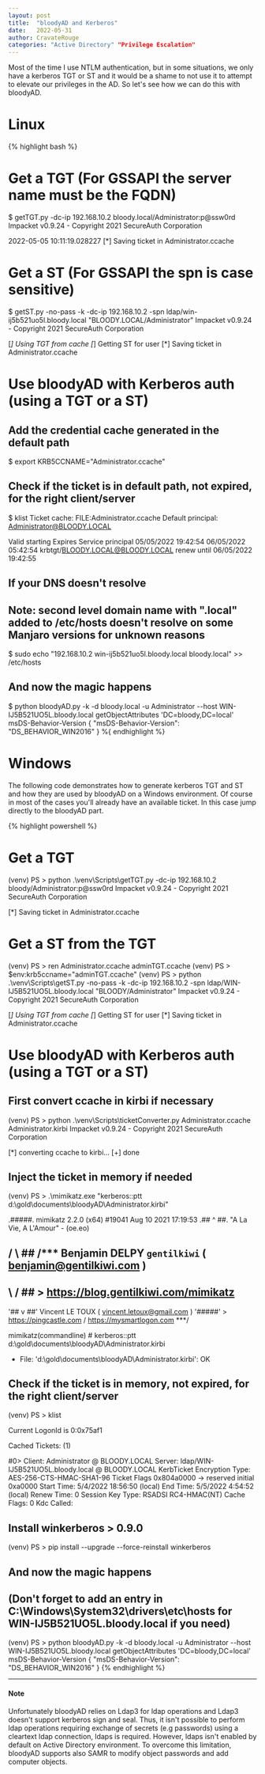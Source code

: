 ```yaml
---
layout: post
title:  "bloodyAD and Kerberos"
date:   2022-05-31
author: CravateRouge
categories: "Active Directory" "Privilege Escalation"
---
```


Most of the time I use NTLM authentication, but in some situations, we only have a kerberos TGT or ST and it would be a shame to not use it to attempt to elevate our privileges in the AD. So let's see how we can do this with bloodyAD.

# Linux

{% highlight bash %}
# Get a TGT (For GSSAPI the server name must be the FQDN)
$ getTGT.py -dc-ip 192.168.10.2 bloody.local/Administrator:p@ssw0rd
Impacket v0.9.24 - Copyright 2021 SecureAuth Corporation

2022-05-05 10:11:19.028227
[*] Saving ticket in Administrator.ccache

# Get a ST (For GSSAPI the spn is case sensitive)
$ getST.py -no-pass -k -dc-ip 192.168.10.2 -spn ldap/win-ij5b521uo5l.bloody.local "BLOODY.LOCAL/Administrator"
Impacket v0.9.24 - Copyright 2021 SecureAuth Corporation

[*] Using TGT from cache
[*] Getting ST for user
[*] Saving ticket in Administrator.ccache

# Use bloodyAD with Kerberos auth (using a TGT or a ST)
## Add the credential cache generated in the default path
$ export KRB5CCNAME="Administrator.ccache"

## Check if the ticket is in default path, not expired, for the right client/server
$ klist
Ticket cache: FILE:Administrator.ccache
Default principal: Administrator@BLOODY.LOCAL

Valid starting       Expires              Service principal
05/05/2022 19:42:54  06/05/2022 05:42:54  krbtgt/BLOODY.LOCAL@BLOODY.LOCAL
	renew until 06/05/2022 19:42:55

## If your DNS doesn't resolve
## Note: second level domain name with ".local" added to /etc/hosts doesn't resolve on some Manjaro versions for unknown reasons
$ sudo echo "192.168.10.2 win-ij5b521uo5l.bloody.local bloody.local" >> /etc/hosts

## And now the magic happens
$ python bloodyAD.py -k -d bloody.local -u Administrator --host WIN-IJ5B521UO5L.bloody.local getObjectAttributes  'DC=bloody,DC=local' msDS-Behavior-Version
\{
    "msDS-Behavior-Version": "DS_BEHAVIOR_WIN2016"
\}
%{ endhighlight %}

# Windows
The following code demonstrates how to generate kerberos TGT and ST and how they are used by bloodyAD on a Windows environment. Of course in most of the cases you'll already have an available ticket. In this case jump directly to the bloodyAD part.

{% highlight powershell %}
# Get a TGT
(venv) PS > python .\venv\Scripts\getTGT.py -dc-ip 192.168.10.2 bloody/Administrator:p@ssw0rd
Impacket v0.9.24 - Copyright 2021 SecureAuth Corporation

[*] Saving ticket in Administrator.ccache

# Get a ST from the TGT
(venv) PS > ren Administrator.ccache adminTGT.ccache
(venv) PS > $env:krb5ccname="adminTGT.ccache"
(venv) PS > python .\venv\Scripts\getST.py -no-pass -k -dc-ip 192.168.10.2 -spn ldap/WIN-IJ5B521UO5L.bloody.local "BLOODY/Administrator" 
Impacket v0.9.24 - Copyright 2021 SecureAuth Corporation

[*] Using TGT from cache
[*] Getting ST for user
[*] Saving ticket in Administrator.ccache

# Use bloodyAD with Kerberos auth (using a TGT or a ST)
## First convert ccache in kirbi if necessary
(venv) PS > python .\venv\Scripts\ticketConverter.py Administrator.ccache Administrator.kirbi
Impacket v0.9.24 - Copyright 2021 SecureAuth Corporation

[*] converting ccache to kirbi...
[+] done

## Inject the ticket in memory if needed
(venv) PS > .\mimikatz.exe "kerberos::ptt d:\gold\documents\bloodyAD\Administrator.kirbi"

  .#####.   mimikatz 2.2.0 (x64) #19041 Aug 10 2021 17:19:53
 .## ^ ##.  "A La Vie, A L'Amour" - (oe.eo)
 ## / \ ##  /*** Benjamin DELPY `gentilkiwi` ( benjamin@gentilkiwi.com )
 ## \ / ##       > https://blog.gentilkiwi.com/mimikatz
 '## v ##'       Vincent LE TOUX             ( vincent.letoux@gmail.com )
  '#####'        > https://pingcastle.com / https://mysmartlogon.com ***/

mimikatz(commandline) # kerberos::ptt d:\gold\documents\bloodyAD\Administrator.kirbi

* File: 'd:\gold\documents\bloodyAD\Administrator.kirbi': OK

## Check if the ticket is in memory, not expired, for the right client/server
(venv) PS > klist

Current LogonId is 0:0x75af1

Cached Tickets: (1)

#0>     Client: Administrator @ BLOODY.LOCAL
        Server: ldap/WIN-IJ5B521UO5L.bloody.local @ BLOODY.LOCAL
        KerbTicket Encryption Type: AES-256-CTS-HMAC-SHA1-96
        Ticket Flags 0x804a0000 -> reserved initial 0xa0000
        Start Time: 5/4/2022 18:56:50 (local)
        End Time:   5/5/2022 4:54:52 (local)
        Renew Time: 0
        Session Key Type: RSADSI RC4-HMAC(NT)
        Cache Flags: 0
        Kdc Called:

## Install winkerberos > 0.9.0
(venv) PS > pip install --upgrade --force-reinstall winkerberos

## And now the magic happens
## (Don't forget to add an entry in C:\Windows\System32\drivers\etc\hosts for WIN-IJ5B521UO5L.bloody.local if you need)
(venv) PS > python bloodyAD.py -k -d bloody.local -u Administrator --host WIN-IJ5B521UO5L.bloody.local getObjectAttributes 'DC=bloody,DC=local' msDS-Behavior-Version
\{
    "msDS-Behavior-Version": "DS_BEHAVIOR_WIN2016"
\}
{% endhighlight %}

* * *
#### Note
Unfortunately bloodyAD relies on Ldap3 for ldap operations and Ldap3 doesn't support kerberos sign and seal. Thus, it isn't possible to perform ldap operations requiring exchange of secrets (e.g passwords) using a cleartext ldap connection, ldaps is required. However, ldaps isn't enabled by default on Active Directory environment.
To overcome this limitation, bloodyAD supports also SAMR to modify object passwords and add computer objects.
